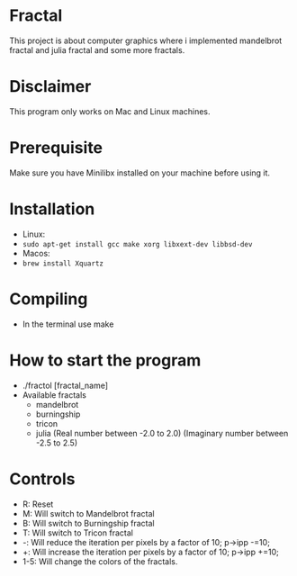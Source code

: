 # Fractal
This project is about computer graphics where i implemented mandelbrot fractal and julia fractal and some more fractals.

# Disclaimer
This program only works on Mac and Linux machines.

# Prerequisite
Make sure you have Minilibx installed on your machine before using it.

# Installation
- Linux:
-  ```sudo apt-get install gcc make xorg libxext-dev libbsd-dev```
- Macos:
- ```brew install Xquartz```

# Compiling
  - In the terminal use make
# How to start the program
  - ./fractol [fractal_name]
  - Available fractals
    - mandelbrot
    - burningship
    - tricon
    - julia (Real number between -2.0 to 2.0) (Imaginary number between -2.5 to 2.5)
  
# Controls
  - R: Reset
  - M: Will switch to Mandelbrot fractal
  - B: Will switch to Burningship fractal
  - T: Will switch to Tricon fractal
  - -: Will reduce the iteration per pixels by a factor of 10; p->ipp -=10;
  - +: Will increase the iteration per pixels by a factor of 10; p->ipp +=10;
  - 1-5: Will change the colors of the fractals.
